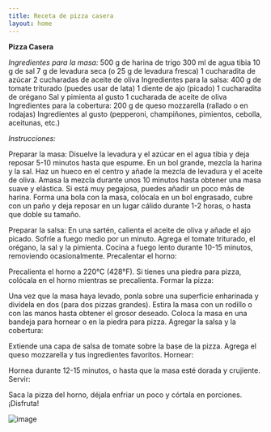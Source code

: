 ```yaml
---
title: Receta de pizza casera
layout: home
---
```

**Pizza Casera**

_Ingredientes para la masa:_
500 g de harina de trigo
300 ml de agua tibia
10 g de sal
7 g de levadura seca (o 25 g de levadura fresca)
1 cucharadita de azúcar
2 cucharadas de aceite de oliva
Ingredientes para la salsa:
400 g de tomate triturado (puedes usar de lata)
1 diente de ajo (picado)
1 cucharadita de orégano
Sal y pimienta al gusto
1 cucharada de aceite de oliva
Ingredientes para la cobertura:
200 g de queso mozzarella (rallado o en rodajas)
Ingredientes al gusto (pepperoni, champiñones, pimientos, cebolla, aceitunas, etc.)


_Instrucciones:_

Preparar la masa:
Disuelve la levadura y el azúcar en el agua tibia y deja reposar 5-10 minutos hasta que espume.
En un bol grande, mezcla la harina y la sal. Haz un hueco en el centro y añade la mezcla de levadura y el aceite de oliva.
Amasa la mezcla durante unos 10 minutos hasta obtener una masa suave y elástica. Si está muy pegajosa, puedes añadir un poco más de harina.
Forma una bola con la masa, colócala en un bol engrasado, cubre con un paño y deja reposar en un lugar cálido durante 1-2 horas, o hasta que doble su tamaño.

Preparar la salsa:
En una sartén, calienta el aceite de oliva y añade el ajo picado. Sofríe a fuego medio por un minuto.
Agrega el tomate triturado, el orégano, la sal y la pimienta. Cocina a fuego lento durante 10-15 minutos, removiendo ocasionalmente.
Precalentar el horno:

Precalienta el horno a 220°C (428°F). Si tienes una piedra para pizza, colócala en el horno mientras se precalienta.
Formar la pizza:

Una vez que la masa haya levado, ponla sobre una superficie enharinada y divídela en dos (para dos pizzas grandes).
Estira la masa con un rodillo o con las manos hasta obtener el grosor deseado.
Coloca la masa en una bandeja para hornear o en la piedra para pizza.
Agregar la salsa y la cobertura:

Extiende una capa de salsa de tomate sobre la base de la pizza.
Agrega el queso mozzarella y tus ingredientes favoritos.
Hornear:

Hornea durante 12-15 minutos, o hasta que la masa esté dorada y crujiente.
Servir:

Saca la pizza del horno, déjala enfriar un poco y córtala en porciones. ¡Disfruta!

![image](https://github.com/user-attachments/assets/d7f61dfd-8f54-464c-9e72-fc22a70bd1cc)

